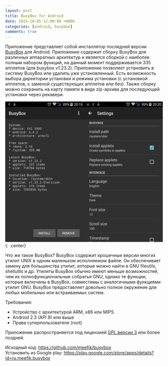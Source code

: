 ```yaml
---
layout: post
title: BusyBox for Android
date: 2015-10-05 12:00:00 +0000
categories: [android, busybox]
comments: true
---
```


Приложение представляет собой инсталлятор последней версии [BusyBox](http://busybox.net) для Android. Приложение содержит сборку BusyBox для различных аппаратных архитектур и является сборкой с наиболее полным набором функций, на данный момент поддерживается 335 апплетов (для busybox v1.23.2). Приложение позволяет установить в систему BusyBox или удалить уже установленный. Есть возможность выбора директории установки и режима установки (с установкой апплетов, с заменой существующих апплетов или без). Также сборку можно сохранить на карту памяти в виде zip-архива для последующей установки через рекавери.

![busybox](/assets/images/busybox.png "BusyBox for Android"){: .center}

<!--more-->

Что же такое BusyBox? BusyBox содержит крошечные версии многих утилит UNIX в одном маленьком исполняемом файле. Он обеспечивает замену для большинства утилит, которые можно найти в GNU fileutils, shellutils и др. Утилиты BusyBox обычно имеют меньше возможностей, чем их полнофункциональные собратья GNU, однако те функции, которые включены в BusyBox, совместимы с аналогичными функциями утилит GNU. BusyBox предоставляет довольно полное окружение для любых мобильных или встраиваемых систем.

Требования:

* Устройство с архитектурой ARM, x86 или MIPS
* Android 2.3 (API 9) или выше
* Права суперпользователя (root)

Приложение распространяется под лицензией [GPL версии 3](http://www.gnu.org/licenses/) или более поздней.

Исходный код: <https://github.com/meefik/busybox>
<br>
Установить из Google play: <https://play.google.com/store/apps/details?id=ru.meefik.busybox>
